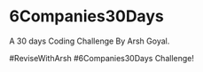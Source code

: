 # 6Companies30Days
A 30 days Coding Challenge By Arsh Goyal.

#ReviseWithArsh #6Companies30Days Challenge!
